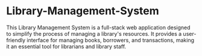 # Library-Management-System
This Library Management System is a full-stack web application designed to simplify the process of managing a library's resources. It provides a user-friendly interface for managing books, borrowers, and transactions, making it an essential tool for librarians and library staff.
